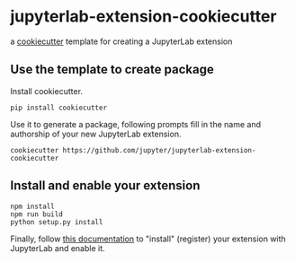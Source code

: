 # jupyterlab-extension-cookiecutter

a [cookiecutter](https://github.com/audreyr/cookiecutter) template for creating
a JupyterLab extension

## Use the template to create package

Install cookiecutter.

```
pip install cookiecutter
```

Use it to generate a package, following prompts fill in the name and authorship
of your new JupyterLab extension.

```
cookiecutter https://github.com/jupyter/jupyterlab-extension-cookiecutter
```

## Install and enable your extension

```
npm install
npm run build
python setup.py install
```

Finally, follow
[this documentation](http://jupyterlab-tutorial.readthedocs.io/en/latest/labextensions.html#installing-and-enabling-extensions)
to "install" (register) your extension with JupyterLab and enable it.
